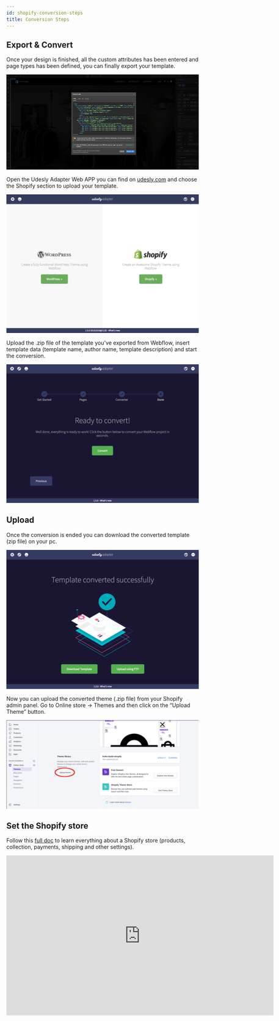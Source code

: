 ```yaml
---
id: shopify-conversion-steps
title: Conversion Steps
---
```

## Export & Convert

Once your design is finished, all the custom attributes has been entered and page types has been defined, you can finally export your template.

![](assets/shopify-overview-7.png)

Open the Udesly Adapter Web APP you can find on [udesly.com](https://www.udesly.com/) and choose the Shopify section to upload your template.

![](assets/shopify-overview-9.png)

Upload the .zip file of the template you've exported from Webflow, insert template data (template name, author name, template description) and start the conversion.

![](assets/shopify-overview-14.png)

## Upload

Once the conversion is ended you can download the converted template (zip file) on your pc.

![](assets/shopify-overview-15.png)

Now you can upload the converted theme (.zip file) from your Shopify admin panel. Go to Online store -> Themes and then click on the “Upload Theme” button.

![](assets/shopify-overview-16.png)


## Set the Shopify store
Follow this [full doc](https://help.shopify.com/en/manual/using-themes/change-the-layout/documentation) to learn everything about a Shopify store (products, collection, payments, shipping and other settings).

<iframe width="700" height="419" src="https://www.youtube.com/embed/0xiscAUFoAo" frameborder="0" allow="accelerometer; autoplay; encrypted-media; gyroscope; picture-in-picture" allowfullscreen></iframe>